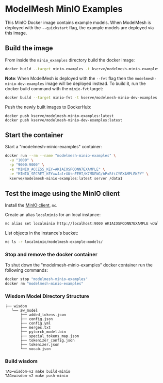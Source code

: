 # ModelMesh MinIO Examples

This MinIO Docker image contains example models. When ModelMesh is deployed with
the `--quickstart` flag, the example models are deployed via this image.

## Build the image

From inside the `minio_examples` directory build the docker image:

```sh
docker build --target minio-examples -t kserve/modelmesh-minio-examples:latest .
```

**Note**: When ModelMesh is deployed with the `--fvt` flag then the `modelmesh-minio-dev-examples`
image will be deployed instead. To build it, run the docker build command with the
`minio-fvt` target:

```sh
docker build --target minio-fvt -t kserve/modelmesh-minio-dev-examples:latest .
```

Push the newly built images to DockerHub:

```shell
docker push kserve/modelmesh-minio-examples:latest
docker push kserve/modelmesh-minio-dev-examples:latest
```

## Start the container

Start a "modelmesh-minio-examples" container:

```sh
docker run --rm --name "modelmesh-minio-examples" \
  -u "1000" \
  -p "9000:9000" \
  -e "MINIO_ACCESS_KEY=AKIAIOSFODNN7EXAMPLE" \
  -e "MINIO_SECRET_KEY=wJalrXUtnFEMI/K7MDENG/bPxRfiCYEXAMPLEKEY" \
  kserve/modelmesh-minio-examples:latest server /data1
```

## Test the image using the MinIO client

Install the [MinIO client](https://min.io/docs/minio/linux/reference/minio-mc.html#quickstart), `mc`.

Create an alias `localminio` for an local instance:

```sh
mc alias set localminio http://localhost:9000 AKIAIOSFODNN7EXAMPLE wJalrXUtnFEMI/K7MDENG/bPxRfiCYEXAMPLEKEY
```

List objects in the instance's bucket:

```sh
mc ls -r localminio/modelmesh-example-models/
```

### Stop and remove the docker container

To shut down the "modelmesh-minio-examples" docker container run the following
commands:

```sh
docker stop "modelmesh-minio-examples"
docker rm "modelmesh-minio-examples"
```


### Wisdom Model Directory Structure
~~~
├── wisdom
   └── aw_model
       ├── added_tokens.json
       ├── config.json
       ├── config.yml
       ├── merges.txt
       ├── pytorch_model.bin
       ├── special_tokens_map.json
       ├── tokenizer_config.json
       ├── tokenizer.json
       └── vocab.json

~~~

### Build wisdom
~~~
TAG=wisdom-v2 make build-minio
TAG=wisdom-v2 make push-minio
~~~